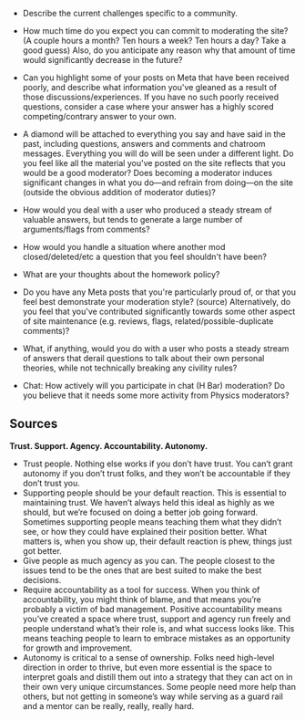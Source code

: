 * Describe the current challenges specific to a community.

* How much time do you expect you can commit to moderating the site? (A couple hours a month? Ten hours a week? Ten hours a day? Take a good guess) Also, do you anticipate any reason why that amount of time would significantly decrease in the future?

* Can you highlight some of your posts on Meta that have been received poorly, and describe what information you've gleaned as a result of those discussions/experiences. If you have no such poorly received questions, consider a case where your answer has a highly scored competing/contrary answer to your own.

* A diamond will be attached to everything you say and have said in the past, including questions, answers and comments and chatroom messages. Everything you will do will be seen under a different light. Do you feel like all the material you've posted on the site reflects that you would be a good moderator? Does becoming a moderator induces significant changes in what you do—and refrain from doing—on the site (outside the obvious addition of moderator duties)?

* How would you deal with a user who produced a steady stream of valuable answers, but tends to generate a large number of arguments/flags from comments?

* How would you handle a situation where another mod closed/deleted/etc a question that you feel shouldn't have been?

* What are your thoughts about the homework policy?

* Do you have any Meta posts that you're particularly proud of, or that you feel best demonstrate your moderation style? (source) Alternatively, do you feel that you've contributed significantly towards some other aspect of site maintenance (e.g. reviews, flags, related/possible-duplicate comments)?

* What, if anything, would you do with a user who posts a steady stream of answers that derail questions to talk about their own personal theories, while not technically breaking any civility rules?

* Chat: How actively will you participate in chat (H Bar) moderation? Do you believe that it needs some more activity from Physics moderators?



## Sources

**Trust. Support. Agency. Accountability. Autonomy.**

*   Trust people. Nothing else works if you don’t have trust. You can’t grant autonomy if you don’t trust folks, and they won’t be accountable if they don’t trust you. 
*   Supporting people should be your default reaction. This is essential to maintaining trust. We haven’t always held this ideal as highly as we should, but we’re focused on doing a better job going forward. Sometimes supporting people means teaching them what they didn’t see, or how they could have explained their position better. What matters is, when you show up, their default reaction is phew, things just got better. 
*   Give people as much agency as you can. The people closest to the issues tend to be the ones that are best suited to make the best decisions.
*   Require accountability as a tool for success. When you think of accountability, you might think of blame, and that means you’re probably a victim of  bad management. Positive accountability means you’ve created a space where trust, support and agency run freely and people understand what’s their role is, and what success looks like. This means teaching people to learn to embrace mistakes as an opportunity for growth and improvement.
*   Autonomy is critical to a sense of ownership. Folks need high-level direction in order to thrive, but even more essential is the space to interpret goals and distill them out into a strategy that they can act on in their own very unique circumstances. Some people need more help than others, but not getting in someone’s way while serving as a guard rail and a mentor can be really, really, really hard.
